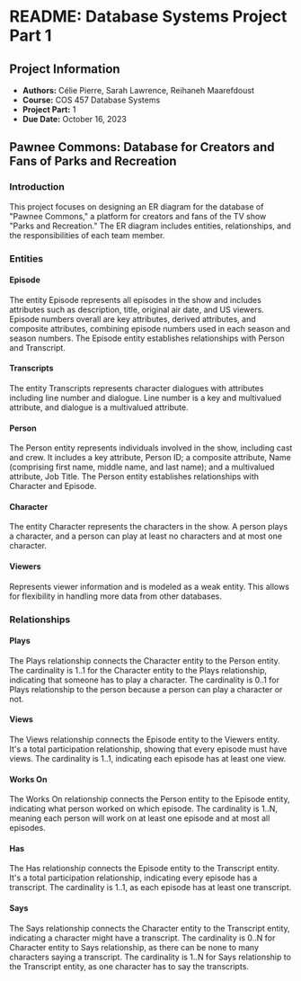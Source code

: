 
# README: Database Systems Project Part 1

## Project Information

- **Authors:** Célie Pierre, Sarah Lawrence, Reihaneh Maarefdoust
- **Course:** COS 457 Database Systems
- **Project Part:** 1
- **Due Date:** October 16, 2023

## Pawnee Commons: Database for Creators and Fans of Parks and Recreation

### Introduction

This project focuses on designing an ER diagram for the database of "Pawnee Commons," a platform for creators and fans of the TV show "Parks and Recreation." The ER diagram includes entities, relationships, and the responsibilities of each team member.

### Entities

#### Episode

The entity Episode represents all episodes in the show and includes attributes such as description, title, original air date, and US viewers. Episode numbers overall are key attributes, derived attributes, and composite attributes, combining episode numbers used in each season and season numbers. The Episode entity establishes relationships with Person and Transcript.

#### Transcripts

The entity Transcripts represents character dialogues with attributes including line number and dialogue. Line number is a key and multivalued attribute, and dialogue is a multivalued attribute.

#### Person

The Person entity represents individuals involved in the show, including cast and crew. It includes a key attribute, Person ID; a composite attribute, Name (comprising first name, middle name, and last name); and a multivalued attribute, Job Title. The Person entity establishes relationships with Character and Episode.

#### Character

The entity Character represents the characters in the show. A person plays a character, and a person can play at least no characters and at most one character.

#### Viewers

Represents viewer information and is modeled as a weak entity. This allows for flexibility in handling more data from other databases.

### Relationships

#### Plays

The Plays relationship connects the Character entity to the Person entity. The cardinality is 1..1 for the Character entity to the Plays relationship, indicating that someone has to play a character. The cardinality is 0..1 for Plays relationship to the person because a person can play a character or not.

#### Views

The Views relationship connects the Episode entity to the Viewers entity. It's a total participation relationship, showing that every episode must have views. The cardinality is 1..1, indicating each episode has at least one view.

#### Works On

The Works On relationship connects the Person entity to the Episode entity, indicating what person worked on which episode. The cardinality is 1..N, meaning each person will work on at least one episode and at most all episodes.

#### Has

The Has relationship connects the Episode entity to the Transcript entity. It's a total participation relationship, indicating every episode has a transcript. The cardinality is 1..1, as each episode has at least one transcript.

#### Says

The Says relationship connects the Character entity to the Transcript entity, indicating a character might have a transcript. The cardinality is 0..N for Character entity to Says relationship, as there can be none to many characters saying a transcript. The cardinality is 1..N for Says relationship to the Transcript entity, as one character has to say the transcripts.

